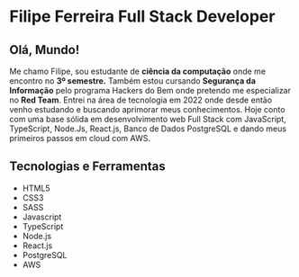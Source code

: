 # Filipe Ferreira Full Stack Developer

## Olá, Mundo!
Me chamo Filipe, sou estudante de **ciência da computação** onde me encontro no **3º semestre.** 
Também estou cursando **Segurança da Informação** pelo programa Hackers do Bem onde pretendo me especializar no **Red Team**.
Entrei na área de tecnologia em 2022 onde desde então venho estudando e buscando aprimorar meus conhecimentos. Hoje conto com 
uma base sólida em desenvolvimento web Full Stack com JavaScript, TypeScript, Node.Js, React.js, 
Banco de Dados PostgreSQL e dando meus primeiros passos em cloud com AWS.


## Tecnologias e Ferramentas
- HTML5
- CSS3
- SASS
- Javascript
- TypeScript
- Node.js
- React.js
- PostgreSQL
- AWS
